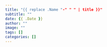 ```yaml
---
title: "{{ replace .Name "-" " " | title }}"
subtitle: ""
date: {{ .Date }}
author: ""
image: ""
tags: []
categories: []
---
```




